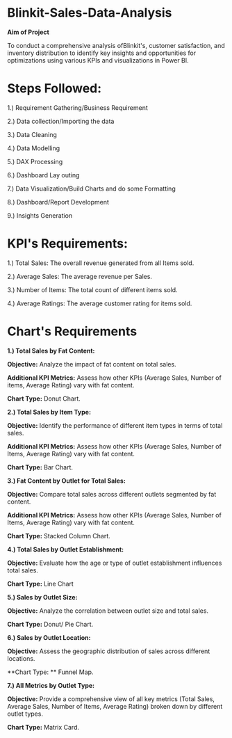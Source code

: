 # Blinkit-Sales-Data-Analysis

**Aim of Project**

To conduct a comprehensive analysis ofBlinkit's, customer satisfaction, and inventory distribution to identify key insights and opportunities for optimizations using various KPIs and visualizations in Power BI.

# Steps Followed:

1.) Requirement Gathering/Business Requirement

2.) Data collection/Importing the data

3.) Data Cleaning 

4.) Data Modelling

5.) DAX Processing 

6.) Dashboard Lay outing

7.) Data Visualization/Build Charts and do some Formatting

8.) Dashboard/Report Development

9.) Insights Generation

# KPI's Requirements:

1.) Total Sales: The overall revenue generated from all Items sold.

2.) Average Sales: The average revenue per Sales.

3.) Number of Items: The total count of different items sold.

4.) Average Ratings: The average customer rating for items sold.

# Chart's Requirements

**1.) Total Sales by Fat Content:**

**Objective:** Analyze the impact of fat content on total sales.

**Additional KPI Metrics:** Assess how other KPIs (Average Sales, Number of items, Average Rating) vary with fat content.

**Chart Type:** Donut Chart.

**2.) Total Sales by Item Type:**

**Objective:** Identify the performance of different item types in terms of total sales.

**Additional KPI Metrics:** Assess how other KPIs (Average Sales, Number of Items, Average Rating) vary with fat content.

**Chart Type:** Bar Chart.

**3.) Fat Content by Outlet for Total Sales:**

**Objective:** Compare total sales across different outlets segmented by fat content.

**Additional KPI Metrics:** Assess how other KPIs (Average Sales, Number of Items, Average Rating) vary with fat content.

**Chart Type:** Stacked Column Chart.

**4.) Total Sales by Outlet Establishment:**

**Objective:** Evaluate how the age or type of outlet establishment influences total sales.

**Chart Type:** Line Chart

**5.) Sales by Outlet Size:**

**Objective:** Analyze the correlation between outlet size and total sales.

**Chart Type:** Donut/ Pie Chart.

**6.) Sales by Outlet Location:**

**Objective:** Assess the geographic distribution of sales across different locations.

**Chart Type: ** Funnel Map.

**7.) All Metrics by Outlet Type:**

**Objective:** Provide a comprehensive view of all key metrics (Total Sales, Average Sales, Number of Items, Average Rating) broken down by different outlet types.

**Chart Type:** Matrix Card.


